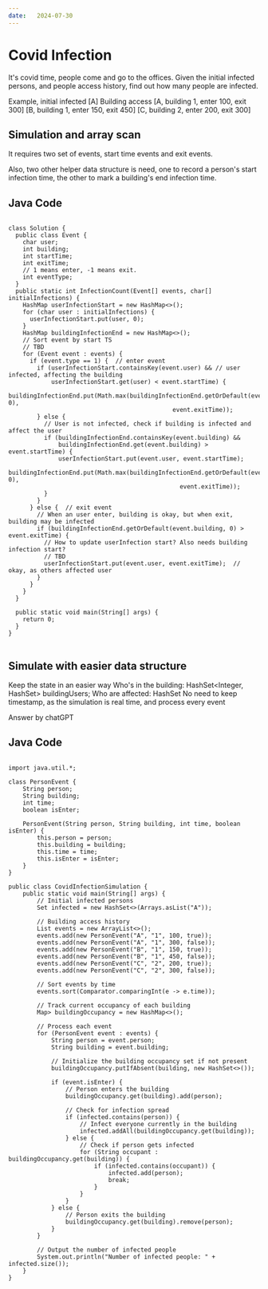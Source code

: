 ```yaml
---
date:   2024-07-30
---
```


# Covid Infection

It's covid time, people come and go to the offices. Given the initial infected persons, and people access history, find out how many people are infected.

Example, initial infected [A]
Building access
[A, building 1, enter 100, exit 300]
[B, building 1, enter 150, exit 450]
[C, building 2, enter 200, exit 300]

## Simulation and array scan
It requires two set of events, start time events and exit events. 

Also, two other helper data structure is need, one to record a person's start infection time, the other to mark a building's end infection time.

## Java Code
<pre>
<code>
class Solution {
  public class Event {
    char user;
    int building;
    int startTime;
    int exitTime;
    // 1 means enter, -1 means exit.
    int eventType;
  }
  public static int InfectionCount(Event[] events, char[] initialInfections) {
    HashMap<Character, Integer> userInfectionStart = new HashMap<>();
    for (char user : initialInfections) {
      userInfectionStart.put(user, 0);
    }
    HashMap<Integer, Integer> buildingInfectionEnd = new HashMap<>();
    // Sort event by start TS
    // TBD
    for (Event event : events) {
      if (event.type == 1) {  // enter event
        if (userInfectionStart.containsKey(event.user) && // user infected, affecting the building
            userInfectionStart.get(user) < event.startTime) {
            buildingInfectionEnd.put(Math.max(buildingInfectionEnd.getOrDefault(event.building, 0),
                                              event.exitTime));
        } else {
          // User is not infected, check if building is infected and affect the user
          if (buildingInfectionEnd.containsKey(event.building) &&
              buildingInfectionEnd.get(event.building) > event.startTime) {
              userInfectionStart.put(event.user, event.startTime);
              buildingInfectionEnd.put(Math.max(buildingInfectionEnd.getOrDefault(event.building, 0),
                                                event.exitTime));
          }
        }
      } else {  // exit event
        // When an user enter, building is okay, but when exit, building may be infected
        if (buildingInfectionEnd.getOrDefault(event.building, 0) > event.exitTime) {
          // How to update userInfection start? Also needs building infection start?
          // TBD
          userInfectionStart.put(event.user, event.exitTime);  // okay, as others affected user
        }
      }
    }
  }

  public static void main(String[] args) {
    return 0;
  }
}
</code>
</pre>

## Simulate with easier data structure
Keep the state in an easier way
Who's in the building: HashSet<Integer, HashSet<Character>> buildingUsers;
Who are affected: HashSet<Character>
No need to keep timestamp, as the simulation is real time, and process every event

Answer by chatGPT
## Java Code
<pre>
<code>
import java.util.*;

class PersonEvent {
    String person;
    String building;
    int time;
    boolean isEnter;

    PersonEvent(String person, String building, int time, boolean isEnter) {
        this.person = person;
        this.building = building;
        this.time = time;
        this.isEnter = isEnter;
    }
}

public class CovidInfectionSimulation {
    public static void main(String[] args) {
        // Initial infected persons
        Set<String> infected = new HashSet<>(Arrays.asList("A"));

        // Building access history
        List<PersonEvent> events = new ArrayList<>();
        events.add(new PersonEvent("A", "1", 100, true));
        events.add(new PersonEvent("A", "1", 300, false));
        events.add(new PersonEvent("B", "1", 150, true));
        events.add(new PersonEvent("B", "1", 450, false));
        events.add(new PersonEvent("C", "2", 200, true));
        events.add(new PersonEvent("C", "2", 300, false));

        // Sort events by time
        events.sort(Comparator.comparingInt(e -> e.time));

        // Track current occupancy of each building
        Map<String, Set<String>> buildingOccupancy = new HashMap<>();

        // Process each event
        for (PersonEvent event : events) {
            String person = event.person;
            String building = event.building;

            // Initialize the building occupancy set if not present
            buildingOccupancy.putIfAbsent(building, new HashSet<>());

            if (event.isEnter) {
                // Person enters the building
                buildingOccupancy.get(building).add(person);

                // Check for infection spread
                if (infected.contains(person)) {
                    // Infect everyone currently in the building
                    infected.addAll(buildingOccupancy.get(building));
                } else {
                    // Check if person gets infected
                    for (String occupant : buildingOccupancy.get(building)) {
                        if (infected.contains(occupant)) {
                            infected.add(person);
                            break;
                        }
                    }
                }
            } else {
                // Person exits the building
                buildingOccupancy.get(building).remove(person);
            }
        }

        // Output the number of infected people
        System.out.println("Number of infected people: " + infected.size());
    }
}
</code>
</pre>
